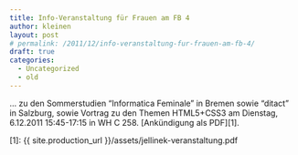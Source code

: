 ```yaml
---
title: Info-Veranstaltung für Frauen am FB 4
author: kleinen
layout: post
# permalink: /2011/12/info-veranstaltung-fur-frauen-am-fb-4/
draft: true
categories:
  - Uncategorized
  - old
---
```

&#8230; zu den Sommerstudien &#8220;Informatica Feminale&#8221; in Bremen sowie &#8220;ditact&#8221; in Salzburg, sowie Vortrag zu den Themen HTML5+CSS3 am Dienstag, 6.12.2011 15:45-17:15 in WH C 258. [Ankündigung als PDF][1].

 [1]: {{ site.production_url }}/assets/jellinek-veranstaltung.pdf
